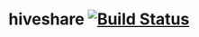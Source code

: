 # hiveshare [![Build Status](https://api.travis-ci.org/hiveshare/hiveshare.png)](http://travis-ci.org/hiveshare/hiveshare)
